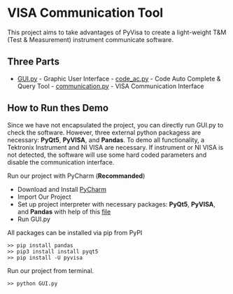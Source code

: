 # VISA Communication Tool
This project aims to take advantages of PyVisa to create a light-weight T&M (Test & Measurement) instrument communicate software.

## Three Parts
   -  [GUI.py](https://github.com/HouPoc/VISACommunicationTool-GROUP64/blob/master/Src/Main/GUI.py) - Graphic User Interface
    -  [code_ac.py](https://github.com/HouPoc/VISACommunicationTool-GROUP64/blob/master/Src/Extention/src/code_ac.py) - Code Auto Complete & Query Tool
    -  [communication.py](https://github.com/HouPoc/VISACommunicationTool-GROUP64/blob/master/Src/Extention/src/communication.py) - VISA Communication Interface

## How to Run thes Demo

Since we have not encapsulated the project, you can directly run GUI.py to check the software. However, three external python packagess are necessary: **PyQt5**, **PyVISA**, and **Pandas**.  To demo all functionality, a Tektronix Instrument and NI VISA are necessary. If instrument or NI VISA is not detected, the software will use some hard coded parameters and disable the communication interface.

Run our project with PyCharm (**Recommanded**)
 - Download and Install [PyCharm](https://www.jetbrains.com/pycharm/download/#section=windows)
 - Import Our Project
 - Set up project interpreter with necessary packages: **PyQt5**, **PyVISA**, and **Pandas** with help of this [file](https://github.com/HouPoc/VISACommunicationTool-GROUP64/blob/master/SetUp)
 - Run GUI.py

All packages can be installed via pip from PyPI
```
>> pip install pandas
>> pip3 install install pyqt5
>> pip install -U pyvisa
```

Run our project from terminal.

```
>> python GUI.py
```

